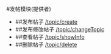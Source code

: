 #发帖模块(提供者)
* ##发布帖子 [/topic/create](/topic/create)
* ##发布修改帖子 [/topic/changeTopic](/topic/changeTopic)
* ##查看帖子 [/topic/showInfo](/topic/showInfo)
* ##删除帖子 [/topic/delete](/topic/delete)